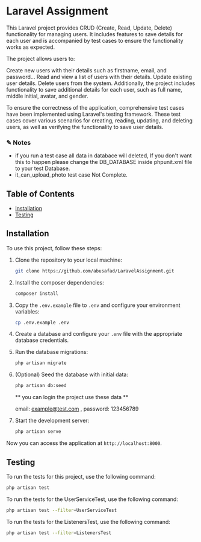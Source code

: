 # Laravel Assignment

This Laravel project provides CRUD (Create, Read, Update, Delete) functionality for managing users. It includes features to save details for each user and is accompanied by test cases to ensure the functionality works as expected.

The project allows users to:

Create new users with their details such as firstname, email, and password...
Read and view a list of users with their details.
Update existing user details.
Delete users from the system.
Additionally, the project includes functionality to save additional details for each user, such as full name, middle initial, avatar, and gender.

To ensure the correctness of the application, comprehensive test cases have been implemented using Laravel's testing framework. These test cases cover various scenarios for creating, reading, updating, and deleting users, as well as verifying the functionality to save user details.


### ✎ Notes

- if you run a test case all data in databace will deleted, If you don't want this to happen please change the DB_DATABASE inside phpunit.xml file to your test Database.
- it_can_upload_photo test case Not Complete.


## Table of Contents

- [Installation](#installation)
- [Testing](#testing)

## Installation

To use this project, follow these steps:

1. Clone the repository to your local machine:

    ```bash
    git clone https://github.com/abusafad/LaravelAssignment.git
    ```

2. Install the composer dependencies:

    ```bash
    composer install
    ```

3. Copy the `.env.example` file to `.env` and configure your environment variables:

    ```bash
    cp .env.example .env
    ```

4. Create a database and configure your `.env` file with the appropriate database credentials.

5. Run the database migrations:

    ```bash
    php artisan migrate
    ```

6. (Optional) Seed the database with initial data:

    ```bash
    php artisan db:seed
    ```
   ** you can login the project use these data **

    email: example@test.com ,
    password: 123456789

7. Start the development server:

    ```bash
    php artisan serve
    ```

Now you can access the application at `http://localhost:8000`.

## Testing

To run the tests for this project, use the following command:

```bash
php artisan test
```

To run the tests for the UserServiceTest, use the following command:

```bash
php artisan test --filter=UserServiceTest
```

To run the tests for the ListenersTest, use the following command:

```bash
php artisan test --filter=ListenersTest
```
